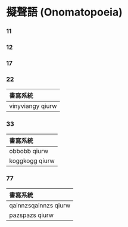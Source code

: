 # 擬聲語 (Onomatopoeia)

### 11

### 12

### 17

### 22

| 書寫系統 |
| :--- |
| vinyviangy qiurw |

### 33

| 書寫系統 |
| :--- |
| obbobb qiurw |
| koggkogg qiurw |

### 77

| 書寫系統 |
| :--- |
| qainnzsqainnzs qiurw |
| pazspazs qiurw |

